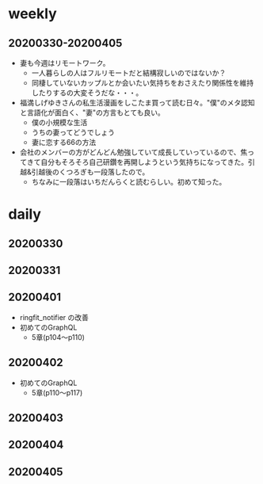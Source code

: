 # weekly
## 20200330-20200405
* 妻も今週はリモートワーク。
  * 一人暮らしの人はフルリモートだと結構寂しいのではないか？
  * 同棲していないカップルとか会いたい気持ちをおさえたり関係性を維持したりするの大変そうだな・・・。
* 福満しげゆきさんの私生活漫画をしこたま買って読む日々。"僕"のメタ認知と言語化が面白く、"妻"の方言もとても良い。
  * 僕の小規模な生活
  * うちの妻ってどうでしょう
  * 妻に恋する66の方法
* 会社のメンバーの方がどんどん勉強していて成長していっているので、焦ってきて自分もそろそろ自己研鑽を再開しようという気持ちになってきた。引越&引越後のくつろぎも一段落したので。
  * ちなみに一段落はいちだんらくと読むらしい。初めて知った。

# daily
## 20200330

## 20200331

## 20200401
* ringfit_notifier の改善
* 初めてのGraphQL
  * 5章(p104〜p110)

## 20200402
* 初めてのGraphQL
  * 5章(p110〜p117)

## 20200403

## 20200404

## 20200405


